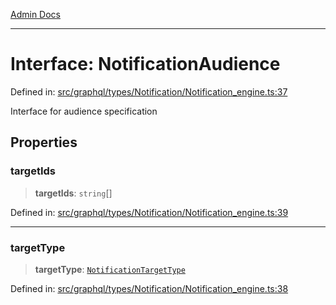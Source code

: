 [Admin Docs](/)

***

# Interface: NotificationAudience

Defined in: [src/graphql/types/Notification/Notification\_engine.ts:37](https://github.com/Sourya07/talawa-api/blob/4e4298c85a0d2c28affa824f2aab7ec32b5f3ac5/src/graphql/types/Notification/Notification_engine.ts#L37)

Interface for audience specification

## Properties

### targetIds

> **targetIds**: `string`[]

Defined in: [src/graphql/types/Notification/Notification\_engine.ts:39](https://github.com/Sourya07/talawa-api/blob/4e4298c85a0d2c28affa824f2aab7ec32b5f3ac5/src/graphql/types/Notification/Notification_engine.ts#L39)

***

### targetType

> **targetType**: [`NotificationTargetType`](../enumerations/NotificationTargetType.md)

Defined in: [src/graphql/types/Notification/Notification\_engine.ts:38](https://github.com/Sourya07/talawa-api/blob/4e4298c85a0d2c28affa824f2aab7ec32b5f3ac5/src/graphql/types/Notification/Notification_engine.ts#L38)
